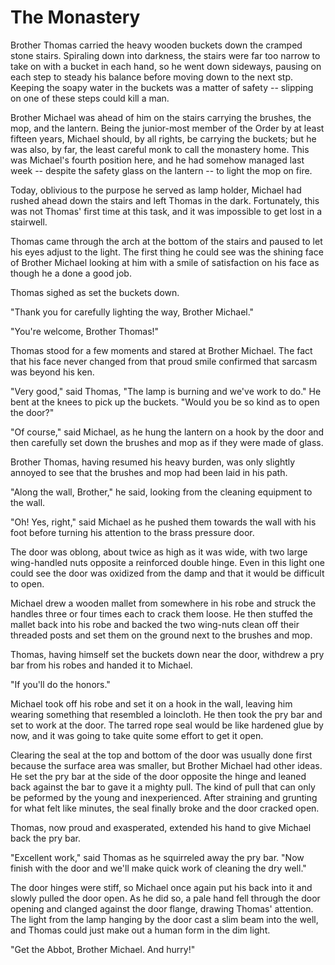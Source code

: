 # The Monastery

Brother Thomas carried the heavy wooden buckets down the cramped stone
stairs. Spiraling down into darkness, the stairs were far too narrow to
take on with a bucket in each hand, so he went down sideways, pausing on
each step to steady his balance before moving down to the next stp.
Keeping the soapy water in the buckets was a matter of safety -- slipping
on one of these steps could kill a man.

Brother Michael was ahead of him on the stairs carrying the brushes, the mop,
and the lantern. Being the junior-most member of the Order by at least
fifteen years, Michael should, by all rights, be carrying the buckets; but
he was also, by far, the least careful monk to call the monastery home.
This was Michael's fourth position here, and he had somehow managed last
week -- despite the safety glass on the lantern -- to light the mop on
fire.

Today, oblivious to the purpose he served as lamp holder, Michael
had rushed ahead down the stairs and left Thomas in the dark.
Fortunately, this was not Thomas' first time at this task, and it
was impossible to get lost in a stairwell.

Thomas came through the arch at the bottom of the stairs and
paused to let his eyes adjust to the light.  The first thing he could
see was the shining face of Brother Michael looking at him with a smile of
satisfaction on his face as though he a done a good job.

Thomas sighed as set the buckets down.

"Thank you for carefully lighting the way, Brother Michael."

"You're welcome, Brother Thomas!"

Thomas stood for a few moments and stared at Brother Michael.  The
fact that his face never changed from that proud smile confirmed that
sarcasm was beyond his ken.

"Very good," said Thomas, "The lamp is burning and we've work to
do." He bent at the knees to pick up the buckets. "Would you be so kind
as to open the door?"

"Of course," said Michael, as he hung the lantern on a hook by the door
and then carefully set down the brushes and mop as if they were made of
glass.

Brother Thomas, having resumed his heavy burden, was only slightly annoyed
to see that the brushes and mop had been laid in his path.

"Along the wall, Brother," he said, looking from the cleaning equipment to
the wall.

"Oh!  Yes, right," said Michael as he pushed them towards the wall with his
foot before turning his attention to the brass pressure door.

The door was oblong, about twice as high as it was wide, with two large
wing-handled nuts opposite a reinforced double hinge.  Even in this light
one could see the door was oxidized from the damp and that it would be
difficult to open.

Michael drew a wooden mallet from somewhere in his robe and struck the
handles three or four times each to crack them loose. He then stuffed the
mallet back into his robe and backed the two wing-nuts clean off their
threaded posts and set them on the ground next to the brushes and mop.

Thomas, having himself set the buckets down near the door, withdrew a pry 
bar from his robes and handed it to Michael.

"If you'll do the honors."

Michael took off his robe and set it on a hook in the wall, leaving him
wearing something that resembled a loincloth. He then took the pry bar and
set to work at the door.  The tarred rope seal would be like hardened glue
by now, and it was going to take quite some effort to get it open.

Clearing the seal at the top and bottom of the door was usually done first
because the surface area was smaller, but Brother Michael had other ideas.
He set the pry bar at the side of the door opposite the hinge and leaned 
back against the bar to gave it a mighty pull. The kind of pull that can 
only be peformed by the young and inexperienced.  After straining and grunting
for what felt like minutes, the seal finally broke and the door cracked open.

Thomas, now proud and exasperated, extended his hand to give Michael back the 
pry bar.

"Excellent work," said Thomas as he squirreled away the pry bar.  "Now
finish with the door and we'll make quick work of cleaning the dry well."

The door hinges were stiff, so Michael once again put his back into it and
slowly pulled the door open.  As he did so, a pale hand fell through the door
opening and clanged against the door flange, drawing Thomas' attention. The
light from the lamp hanging by the door cast a slim beam into the well, and
Thomas could just make out a human form in the dim light.

"Get the Abbot, Brother Michael.  And hurry!"

